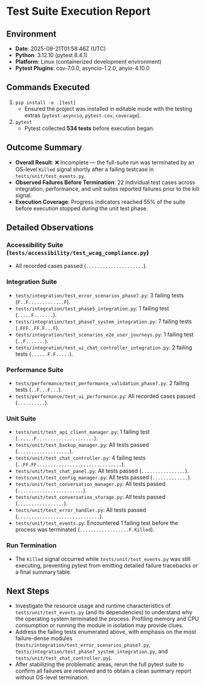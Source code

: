 # Test Suite Execution Report

## Environment
- **Date**: 2025-09-21T01:58:46Z (UTC)
- **Python**: 3.12.10 (pytest 8.4.1)
- **Platform**: Linux (containerized development environment)
- **Pytest Plugins**: cov-7.0.0, asyncio-1.2.0, anyio-4.10.0

## Commands Executed
1. `pip install -e .[test]`
   - Ensured the project was installed in editable mode with the testing extras (`pytest-asyncio`, `pytest-cov`, `coverage`).
2. `pytest`
   - Pytest collected **534 tests** before execution began.

## Outcome Summary
- **Overall Result**: ❌ Incomplete — the full-suite run was terminated by an OS-level `Killed` signal shortly after a failing testcase in `tests/unit/test_events.py`.
- **Observed Failures Before Termination**: 22 individual test cases across integration, performance, and unit suites reported failures prior to the kill signal.
- **Execution Coverage**: Progress indicators reached 55% of the suite before execution stopped during the unit test phase.

## Detailed Observations
### Accessibility Suite (`tests/accessibility/test_wcag_compliance.py`)
- All recorded cases passed (`.....................`).

### Integration Suite
- `tests/integration/test_error_scenarios_phase7.py`: 3 failing tests (`F..F.............F`).
- `tests/integration/test_phase5_integration.py`: 1 failing test (`.....F.......`).
- `tests/integration/test_phase7_system_integration.py`: 7 failing tests (`.FFF..FF.F...F`).
- `tests/integration/test_scenarios_e2e_user_journeys.py`: 1 failing test (`..F.......`).
- `tests/integration/test_ui_chat_controller_integration.py`: 2 failing tests (`......F.F.....`).

### Performance Suite
- `tests/performance/test_performance_validation_phase7.py`: 2 failing tests (`..F...F...`).
- `tests/performance/test_ui_performance.py`: All recorded cases passed (`..........`).

### Unit Suite
- `tests/unit/test_api_client_manager.py`: 1 failing test (`......F.....................`).
- `tests/unit/test_backup_manager.py`: All tests passed (`...................`).
- `tests/unit/test_chat_controller.py`: 4 failing tests (`..FF.FF...............................`).
- `tests/unit/test_chat_panel.py`: All tests passed (`................`).
- `tests/unit/test_config_manager.py`: All tests passed (`.............`).
- `tests/unit/test_conversation_manager.py`: All tests passed (`........................`).
- `tests/unit/test_conversation_storage.py`: All tests passed (`.................`).
- `tests/unit/test_error_handler.py`: All tests passed (`..............................`).
- `tests/unit/test_events.py`: Encountered 1 failing test before the process was terminated (`..................F.Killed`).

### Run Termination
- The `Killed` signal occurred while `tests/unit/test_events.py` was still executing, preventing pytest from emitting detailed failure tracebacks or a final summary table.

## Next Steps
- Investigate the resource usage and runtime characteristics of `tests/unit/test_events.py` (and its dependencies) to understand why the operating system terminated the process. Profiling memory and CPU consumption or running the module in isolation may provide clues.
- Address the failing tests enumerated above, with emphasis on the most failure-dense modules (`tests/integration/test_error_scenarios_phase7.py`, `tests/integration/test_phase7_system_integration.py`, and `tests/unit/test_chat_controller.py`).
- After stabilizing the problematic areas, rerun the full pytest suite to confirm all failures are resolved and to obtain a clean summary report without OS-level termination.
